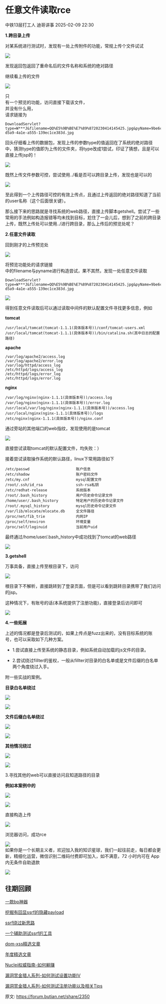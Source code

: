 #  任意文件读取rce   
中铁13层打工人  迪哥讲事   2025-02-09 22:30  
  
**1.跨目录上传**  
  
对某系统进行测试时，发现有一处上传附件的功能，常规上传个文件试试  
  
![](https://mmbiz.qpic.cn/sz_mmbiz_png/XOPdGZ2MYOfR8FyaBtPibBP6lblrkmenVt4ibURlINlFcCvUFXIJNBrtDvNtAW6clibCrzU6oErPJD07DMc3CJd9g/640?wx_fmt=png&wxfrom=13 "")  
  
  
发现返回包返回了重命名后的文件名称和系统的绝对路径  
  
  
继续看上传的文件  
  
![](https://mmbiz.qpic.cn/sz_mmbiz_png/XOPdGZ2MYOfR8FyaBtPibBP6lblrkmenVXicmSBs6UfITRxiaLbHT0rTibIacyHibQACLCk1iceNghwIdGQpg5t0F5rw/640?wx_fmt=png&wxfrom=13 "")  
  
  
只  
有一个预览的功能，访问直接下载该文件，  
并没有什么用，  
请求链接为  
```
DownloadServlet?type=W***J&filename=QQ%E5%9B%BE%E7%89%8720230414145425.jpg&pyName=9be6c164-d5a9-4a1e-a555-139ec1ce383d.jpg
```  
  
  
  
  
回头仔细看上传的数据包，发现上传的参数type的值返回在了系统的绝对路径中，猜测type的值即为上传的文件夹，将type改成1尝试，印证了猜想，且是可以直接上传jsp的！  
  
![](https://mmbiz.qpic.cn/sz_mmbiz_png/XOPdGZ2MYOfR8FyaBtPibBP6lblrkmenVItUcmQ4DxzLVE1mMtr6rqoWYrnucwtO9XTVfGa9exsUiceD67GlicVhA/640?wx_fmt=png&wxfrom=5&wx_lazy=1&wx_co=1&tp=webp "")  
  
  
既然上传文件参数可控，尝试使用../看是否可以跨目录上传，发现也是可以的  
  
![](https://mmbiz.qpic.cn/sz_mmbiz_png/XOPdGZ2MYOfR8FyaBtPibBP6lblrkmenVgJJj6dAiaH4UUbxNo7ysJU5v0qeK2zvKGqljJWPIbcBjkibc7zoFSQzw/640?wx_fmt=png&wxfrom=5&wx_lazy=1&wx_co=1&tp=webp "")  
  
  
至此得到一个上传路径可控的有效上传点，且通过上传返回的绝对路径知道了当前的user名称（这个后面很关键）。  
  
  
那么接下来的思路就是寻找系统的web路径，直接上传脚本getshell。尝试了一些常用的手法例如构造报错等均未找到目标，尬住了一会儿后，想到了之前的跨目录上传，既然上传处可以使用../进行跨目录，那么上传后的预览处呢？  
  
  
**2.任意文件读取**  
  
回到刚才的上传预览处  
  
![](https://mmbiz.qpic.cn/sz_mmbiz_png/XOPdGZ2MYOfR8FyaBtPibBP6lblrkmenVTKFEUicibianThHswKoXYiamh1uSzvgibUXNMU7MRQWb4jw3FjdjXmHoCMg/640?wx_fmt=png&wxfrom=5&wx_lazy=1&wx_co=1&tp=webp "")  
  
  
将预览功能处的请求链接  
中的filename与pyname进行构造尝试，果不其然，发现一处任意文件读取  
```
DownloadServlet?type=W***J&filename=QQ%E5%9B%BE%E7%89%8720230414145425.jpg&pyName=9be6c164-d5a9-4a1e-a555-139ec1ce383d.jpg
```  
  
![](https://mmbiz.qpic.cn/sz_mmbiz_png/XOPdGZ2MYOfR8FyaBtPibBP6lblrkmenVTfyC7MvU2mMJibtn48h1KUBTOibnLgYltDW2LGqv1DbibYRMROzQ6qAIg/640?wx_fmt=png&wxfrom=5&wx_lazy=1&wx_co=1&tp=webp "")  
  
  
得到任意文件读取后可以通过读取中间件的默认配置文件寻找更多信息，例如  
  
  
**tomcat**  
```
/usr/local/tomcat(tomcat-1.1.1(具体版本号))/conf/tomcat-users.xml
/usr/local/tomcat(tomcat-1.1.1(具体版本号))/bin/catalina.sh(其中日志的配置路径)
```  
  
  
**apache**  
```
/var/log/apache2/access.log
/var/log/apache2/error.log
/var/log/httpd/access_log
/etc/httpd/logs/access_log
/etc/httpd/logs/error_log
/etc/httpd/logs/error.log
```  
  
  
**nginx**  
```
/var/log/nginx(nginx-1.1.1(具体版本号))/access.log
/var/log/nginx(nginx-1.1.1(具体版本号))/error.log
/usr/local/var/log/nginx(nginx-1.1.1(具体版本号))/access.log
/usr/local/nginx(nginx-1.1.1(具体版本号))/logs
/etc/nginx(nginx-1.1.1(具体版本号))/nginx.conf
```  
  
  
通过旁站的其他端口的web指纹，发现使用的是tomcat  
  
![](https://mmbiz.qpic.cn/sz_mmbiz_png/XOPdGZ2MYOfR8FyaBtPibBP6lblrkmenVzFQAGRcRyIMkurFicyWMbKj5p1wpr5Pv5qdwOQAUh6lIWcuvkHMVQSQ/640?wx_fmt=png&wxfrom=5&wx_lazy=1&wx_co=1&tp=webp "")  
  
  
直接尝试读取tomcat的默认配置文件，均失败：）  
  
  
接着尝试读取操作系统的默认路径，linux下常用路径如下  
```
/etc/passwd                     账户信息
/etc/shadow                     账户密码文件
/etc/my.cnf                     mysql配置文件
/root/.ssh/id_rsa               ssh-rsa私钥
/etc/redhat-release             系统版本 
/root/.bash_history             用户历史命令记录文件
/home/user/.bash_history        特定用户的历史命令记录文件
/root/.mysql_history            mysql历史命令记录文件
/var/lib/mlocate/mlocate.db     全文件路径
/proc/net/fib_trie              内网IP
/proc/self/environ              环境变量
/proc/self/loginuid             当前用户uid
```  
  
  
最终通过/home/user/.bash_history中成功找到了tomcat的web路径  
  
![](https://mmbiz.qpic.cn/sz_mmbiz_png/XOPdGZ2MYOfR8FyaBtPibBP6lblrkmenVXXCRfXOicYVaJbGKnkVaSibMsGuwE3qzicBCP0jet4anoh1rQGQBrBEsA/640?wx_fmt=other&wxfrom=5&wx_lazy=1&wx_co=1&tp=webp "")  
  
  
**3.getshell**  
  
万事具备，直接上传至根目录下，访问  
  
![](https://mmbiz.qpic.cn/sz_mmbiz_png/XOPdGZ2MYOfR8FyaBtPibBP6lblrkmenVaaVjPgQHsCQgsAicP2XEUp9uULtGIqKh4xhnVcZOypXJ5G1p4dRhYcg/640?wx_fmt=png&wxfrom=5&wx_lazy=1&wx_co=1&tp=webp "")  
  
  
根目录下不解析，直接跳转到了登录页面，但是可以看到跳转目录携带了我们访问的jsp。  
  
  
这种情况下，有账号的话(本系统提供了注册功能)，直接登录后访问即可  
  
![](https://mmbiz.qpic.cn/sz_mmbiz_png/XOPdGZ2MYOfR8FyaBtPibBP6lblrkmenVTZtxzEtvureL7OKpmh7L7gXw3W6Q9boIaXPlKuMPLficJzU58j4HAyA/640?wx_fmt=png&wxfrom=5&wx_lazy=1&wx_co=1&tp=webp "")  
  
  
**4.一些拓展**  
  
上述的情况都是登录后测试的，如果上传点是fuzz出来的，没有目标系统的账号，也可以采取如下几种方案。  
- 1.尝试直接上传至系统的静态目录，例如系统自动加载的js文件的目录。  
  
- 2.尝试绕过fillter的鉴权，一般从fillter对目录的白名单或是文件后缀的白名单两个角度绕过入手。  
  
附一些实战的案例。  
  
  
**目录白名单绕过**  
  
![](https://mmbiz.qpic.cn/sz_mmbiz_png/XOPdGZ2MYOfR8FyaBtPibBP6lblrkmenVqqqTH32AhSKxdG6GnaU2rCygaEpTacpmcWJICN7OibSwb5JT6iaAagJw/640?wx_fmt=png&wxfrom=5&wx_lazy=1&wx_co=1&tp=webp "")  
  
![](https://mmbiz.qpic.cn/sz_mmbiz_png/XOPdGZ2MYOfR8FyaBtPibBP6lblrkmenVkn9tOwgoiawvvk3BQDtpiaD68gCc5AibmAmsJfliagVsiawwAsYpM7IqP7Q/640?wx_fmt=png&wxfrom=5&wx_lazy=1&wx_co=1&tp=webp "")  
  
  
**文件后缀白名单绕过**  
  
![](https://mmbiz.qpic.cn/sz_mmbiz_png/XOPdGZ2MYOfR8FyaBtPibBP6lblrkmenVq2St5D3c7YUau10ZsJaZbibufU4QVlKsCic0NsAju3icGRbcT3vziaz76A/640?wx_fmt=png&wxfrom=5&wx_lazy=1&wx_co=1&tp=webp "")  
  
![](https://mmbiz.qpic.cn/sz_mmbiz_png/XOPdGZ2MYOfR8FyaBtPibBP6lblrkmenVzsNLOCot89a4D4LSoGAWQOrKSyBfQOdbLaOdoA5gCGLCqMLibGUjKNw/640?wx_fmt=png&wxfrom=5&wx_lazy=1&wx_co=1&tp=webp "")  
  
  
**其他情况绕过**  
  
![](https://mmbiz.qpic.cn/sz_mmbiz_png/XOPdGZ2MYOfR8FyaBtPibBP6lblrkmenVhPCaiaIMZeQhTwwV3MqWeicHcxiaicibahaKIiczccgW7icZwGrwYFn0cAcdQ/640?wx_fmt=png&wxfrom=5&wx_lazy=1&wx_co=1&tp=webp "")  
  
![](https://mmbiz.qpic.cn/sz_mmbiz_png/XOPdGZ2MYOfR8FyaBtPibBP6lblrkmenVQj99z6N9FU37sGEdsRUcwq2JibByn3y8QAEyymwGtDUrhcic7icL8iaMiaA/640?wx_fmt=png&wxfrom=5&wx_lazy=1&wx_co=1&tp=webp "")  
  
  
3.寻找其他的web可以直接访问且知道路径的目录  
  
**例如本案例中的**  
  
![](https://mmbiz.qpic.cn/sz_mmbiz_png/XOPdGZ2MYOfR8FyaBtPibBP6lblrkmenVNm4AibHadebYp5Ania8CmIHmNN2jbC1P2MTthe3IhZ5NdwJ56suibbQKQ/640?wx_fmt=png&wxfrom=5&wx_lazy=1&wx_co=1&tp=webp "")  
  
![](https://mmbiz.qpic.cn/sz_mmbiz_png/XOPdGZ2MYOfR8FyaBtPibBP6lblrkmenVs5P6hszS0icibgIYJlciaibnH7TG1yznua5oY4TBKHMI5qOcMoDaHxh0VA/640?wx_fmt=png&wxfrom=5&wx_lazy=1&wx_co=1&tp=webp "")  
  
  
直接构造上传  
  
![](https://mmbiz.qpic.cn/sz_mmbiz_png/XOPdGZ2MYOfR8FyaBtPibBP6lblrkmenV8hePgmKkJ5FJ48XYmqQZSuXQQQKgxkfCsaRpmAS5kgPeKTmocc8lpg/640?wx_fmt=png&wxfrom=5&wx_lazy=1&wx_co=1&tp=webp "")  
  
  
浏览器访问，成功rce  
  
![](https://mmbiz.qpic.cn/sz_mmbiz_png/XOPdGZ2MYOfR8FyaBtPibBP6lblrkmenVvB5Q2CznYZ6hjqN8qUrnNVjbuq01JHoIXYXW92HTp6hzDGdM4YAoicg/640?wx_fmt=png&wxfrom=5&wx_lazy=1&wx_co=1&tp=webp "")  
如果你是一个长期主义者，欢迎加入我的知识星球，我们一起往前走，每日都会更新，精细化运营，微信识别二维码付费即可加入，如不满意，72 小时内可在 App 内无条件自助退款  
  
![](https://mmbiz.qpic.cn/mmbiz_png/YmmVSe19Qj5EMr3X76qdKBrhIIkBlVVyuiaiasseFZ9LqtibyKFk7gXvgTU2C2yEwKLaaqfX0DL3eoH6gTcNLJvDQ/640?wx_fmt=png&from=appmsg "")  
## 往期回顾  
  
[一款bp神器](http://mp.weixin.qq.com/s?__biz=MzIzMTIzNTM0MA==&mid=2247495880&idx=1&sn=65d42fbff5e198509e55072674ac5283&chksm=e8a5faabdfd273bd55df8f7db3d644d3102d7382020234741e37ca29e963eace13dd17fcabdd&scene=21#wechat_redirect)  
  
  
[挖掘有回显ssrf的隐藏payload](https://mp.weixin.qq.com/s?__biz=MzIzMTIzNTM0MA==&mid=2247496898&idx=1&sn=b6088e20a8b4fc9fbd887b900d8c5247&scene=21#wechat_redirect)  
  
  
[ssrf绕过新思路](http://mp.weixin.qq.com/s?__biz=MzIzMTIzNTM0MA==&mid=2247495841&idx=1&sn=bbf477afa30391b8072d23469645d026&chksm=e8a5fac2dfd273d42344f18c7c6f0f7a158cca94041c4c4db330c3adf2d1f77f062dcaf6c5e0&scene=21#wechat_redirect)  
  
  
[一个辅助测试ssrf的工具](http://mp.weixin.qq.com/s?__biz=MzIzMTIzNTM0MA==&mid=2247496380&idx=1&sn=78c0c4c67821f5ecbe4f3947b567eeec&chksm=e8a5f8dfdfd271c935aeb4444ea7e928c55cb4c823c51f1067f267699d71a1aad086cf203b99&scene=21#wechat_redirect)  
  
  
[dom-xss精选文章](http://mp.weixin.qq.com/s?__biz=MzIzMTIzNTM0MA==&mid=2247488819&idx=1&sn=5141f88f3e70b9c97e63a4b68689bf6e&chksm=e8a61f50dfd1964692f93412f122087ac160b743b4532ee0c1e42a83039de62825ebbd066a1e&scene=21#wechat_redirect)  
  
  
[年度精选文章](http://mp.weixin.qq.com/s?__biz=MzIzMTIzNTM0MA==&mid=2247487187&idx=1&sn=622438ee6492e4c639ebd8500384ab2f&chksm=e8a604b0dfd18da6c459b4705abd520cc2259a607dd9306915d845c1965224cc117207fc6236&scene=21#wechat_redirect)  
[](http://mp.weixin.qq.com/s?__biz=MzIzMTIzNTM0MA==&mid=2247487187&idx=1&sn=622438ee6492e4c639ebd8500384ab2f&chksm=e8a604b0dfd18da6c459b4705abd520cc2259a607dd9306915d845c1965224cc117207fc6236&scene=21#wechat_redirect)  
  
  
[Nuclei权威指南-如何躺赚](http://mp.weixin.qq.com/s?__biz=MzIzMTIzNTM0MA==&mid=2247487122&idx=1&sn=32459310408d126aa43240673b8b0846&chksm=e8a604f1dfd18de737769dd512ad4063a3da328117b8a98c4ca9bc5b48af4dcfa397c667f4e3&scene=21#wechat_redirect)  
  
  
[漏洞赏金猎人系列-如何测试设置功能IV](http://mp.weixin.qq.com/s?__biz=MzIzMTIzNTM0MA==&mid=2247486973&idx=1&sn=6ec419db11ff93d30aa2fbc04d8dbab6&chksm=e8a6079edfd18e88f6236e237837ee0d1101489d52f2abb28532162e2937ec4612f1be52a88f&scene=21#wechat_redirect)  
  
  
[漏洞赏金猎人系列-如何测试注册功能以及相关Tips](http://mp.weixin.qq.com/s?__biz=MzIzMTIzNTM0MA==&mid=2247486764&idx=1&sn=9f78d4c937675d76fb94de20effdeb78&chksm=e8a6074fdfd18e59126990bc3fcae300cdac492b374ad3962926092aa0074c3ee0945a31aa8a&scene=21#wechat_redirect)  
  
  
  
原文: https://forum.butian.net/share/2350  
  
